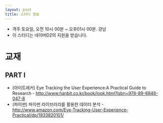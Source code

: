 ```yaml
---
layout: post
title: 스터디 정보 
---
```


* 격주 토요일, 오전 10시 00분 ~ 오후01시 00분. 강남
* 이 스터디는 네이버D2의 지원을 받습니다.

# 교재

## PART I   
* (아이트래커) Eye Tracking the User Experience:A Practical Guide to Research - http://www.hanbit.co.kr/book/look.html?isbn=978-89-6848-047-8
* (파이썬) 파이썬 라이브러리를 활용한 데이터 분석 -  http://www.amazon.com/Eye-Tracking-User-Experience-Practical/dp/1933820101/
